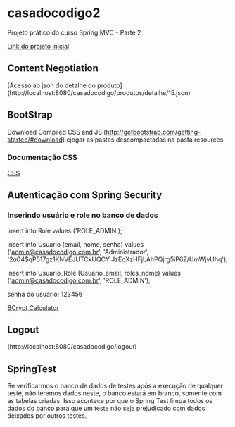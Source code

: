 # casadocodigo2
Projeto prático do curso Spring MVC - Parte 2

[Link do projeto inicial](https://s3.amazonaws.com/caelum-online-public/springmvc-2-integracao-cache-seguranca-e-templates/springmvc2-projeto-inicial.zip)

## Content Negotiation
[Acesso ao json do detalhe do produto]
(http://localhost:8080/casadocodigo/produtos/detalhe/15.json)

## BootStrap
Download Compiled CSS and JS (http://getbootstrap.com/getting-started/#download)  ejogar as pastas descompactadas na pasta resources

### Documentação CSS 
[CSS](http://getbootstrap.com/css)

## Autenticação com Spring Security
### Inserindo usuário e role no banco de dados

insert into Role values ('ROLE_ADMIN');

insert into Usuario (email, nome, senha) values ('admin@casadocodigo.com.br', 'Administrador', '$2a$04$qP517gz1KNVEJUTCkUQCY.JzEoXzHFjLAhPQjrg5iP6Z/UmWjvUhq');

insert into Usuario_Role (Usuario_email, roles_nome) values ('admin@casadocodigo.com.br', 'ROLE_ADMIN');

senha do usuário: 123456

[BCrypt Calculator](https://www.dailycred.com/article/bcrypt-calculator)


## Logout
(http://localhost:8080/casadocodigo/logout)


## SpringTest
Se verificarmos o banco de dados de testes após a execução de qualquer teste, não teremos dados neste, o banco estará em branco, somente com as tabelas criadas. Isso acontece por que o Spring Test limpa todos os dados do banco para que um teste não seja prejudicado com dados deixados por outros testes.